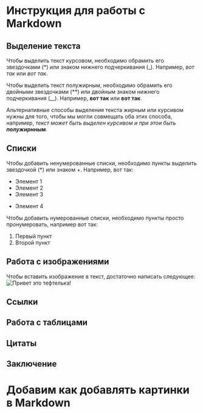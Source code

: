  # Инструкция для работы с Markdown

 ## Выделение текста

Чтобы выделить текст курсовом, необходимо обрамить его звездочками (*) или знаком нижнего подчеркивания (_). Например, *вот так* или _вот так_.

Чтобы выделить текст полужирным, необходимо обрамить его двойными звездочками (**) или двойным знаком нижнего подчеркивания (__). Например, **вот так** или __вот так__.

Альтернативные способы выделения текста жирным или курсивом нужны для того, чтобы мы могли совмещать оба этих  способа, например, _текст может быть выделен курсивом и при этои быть **полужирнным**_.

 ## Списки

Чтобы добавить ненумерованные списки, необходимо пункты выделить звездочкой (*) или знаком +. Например, вот так:
* Элемент 1
* Элемент 2
* Элемент 3
+ Элемент 4

Чтобы добавить нумерованные списки, необходимо пункты просто пронумеровать, например вот так:
1. Первый пункт
2. Второй пункт

 ## Работа с изображениями

Чтобы вставить изображение в текст, достаточно написать следующее:
![Привет это тефтелька!]()

 ## Ссылки

 ## Работа с таблицами

 ## Цитаты

 ## Заключение

 # Добавим как добавлять картинки в Markdown